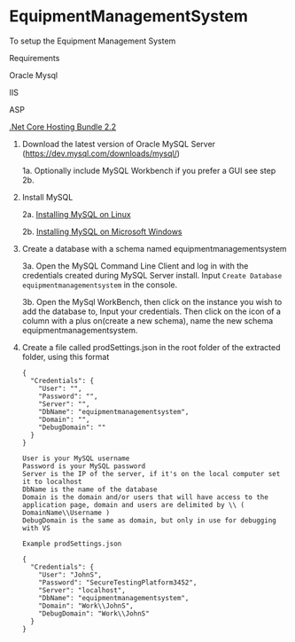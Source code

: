 # EquipmentManagementSystem


To setup the Equipment Management System

Requirements

  Oracle Mysql
  
  IIS

  ASP

  <a href="https://dotnet.microsoft.com/download/dotnet-core/2.2" target="_blank">.Net Core Hosting Bundle 2.2</a>


1. Download the latest version of Oracle MySQL Server (https://dev.mysql.com/downloads/mysql/)
  
    1a. Optionally include MySQL Workbench if you prefer a GUI see step 2b.

2. Install MySQL
  
    2a. <a href="http://dev.mysql.com/doc/refman/5.6/en/linux-installation.html" target="_blank">Installing MySQL on Linux</a>

    2b. <a href="http://dev.mysql.com/doc/refman/5.6/en/windows-installation.html" target="_blank">Installing MySQL on Microsoft Windows</a>

3. Create a database with a schema named equipmentmanagementsystem
  
    3a. Open the MySQL Command Line Client and log in with the credentials created during MySQL Server install.
      Input `Create Database equipmentmanagementsystem` in the console.
  
    3b. Open the MySql WorkBench, then click on the instance you wish to add the database to, Input your credentials.
      Then click on the icon of a column with a plus on(create a new schema), name the new schema equipmentmanagementsystem.
      
4.  Create a file called prodSettings.json in the root folder of the extracted folder, using this format
    ```
    {
      "Credentials": {
        "User": "",
        "Password": "",
        "Server": "",
        "DbName": "equipmentmanagementsystem",
        "Domain": "",
        "DebugDomain": ""
      }
    }
    ```
    
    ```
    User is your MySQL username
    Password is your MySQL password
    Server is the IP of the server, if it's on the local computer set it to localhost
    DbName is the name of the database
    Domain is the domain and/or users that will have access to the application page, domain and users are delimited by \\ ( DomainName\\Username )
    DebugDomain is the same as domain, but only in use for debugging with VS
    ```
    
    `Example prodSettings.json`
    
    ```
    {
      "Credentials": {
        "User": "JohnS",
        "Password": "SecureTestingPlatform3452",
        "Server": "localhost",
        "DbName": "equipmentmanagementsystem",
        "Domain": "Work\\JohnS",
        "DebugDomain": "Work\\JohnS"
      }
    }
    ```
